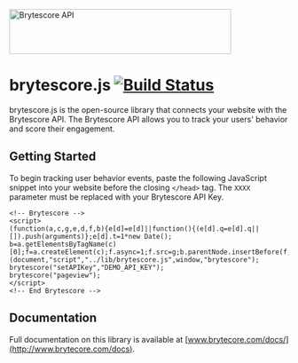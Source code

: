 <img src="http://brytecore.com/bc/products/dotcom/themes/big_data/images/brytescore-logo-@2x.png" width="400" height="81" alt="Brytescore API">

# brytescore.js [![Build Status](https://travis-ci.org/Brytecore/brytescore.js.svg?branch=master)](https://travis-ci.org/Brytecore/brytescore.js)

brytescore.js is the open-source library that connects your website with the Brytescore API. The
Brytescore API allows you to track your users' behavior and score their engagement.

## Getting Started

To begin tracking user behavior events, paste the following JavaScript snippet into your
website before the closing `</head>` tag. The `XXXX` parameter must be replaced with your Brytescore
API Key.

```
<!-- Brytescore -->
<script>
(function(a,c,g,e,d,f,b){e[d]=e[d]||function(){(e[d].q=e[d].q||[]).push(arguments)};e[d].t=1*new Date();
b=a.getElementsByTagName(c)[0];f=a.createElement(c);f.async=1;f.src=g;b.parentNode.insertBefore(f,b)})
(document,"script","../lib/brytescore.js",window,"brytescore");
brytescore("setAPIKey","DEMO_API_KEY");
brytescore("pageview");
</script>
<!-- End Brytescore -->
```

## Documentation

Full documentation on this library is available at [www.brytecore.com/docs/](http://www.brytecore.com/docs).
